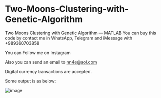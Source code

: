 # Two-Moons-Clustering-with-Genetic-Algorithm
Two Moons Clustering with Genetic Algorithm — MATLAB
You can buy this code by contact me in WhatsApp, Telegram and iMessage with +989360703858

You can Follow me on Instagram

Also you can send an email to nn4e@aol.com

Digital currency transactions are accepted.

Some output is as below:

![image](https://github.com/user-attachments/assets/fe67c4b5-6ef9-4f20-ad8b-25c94d757462)
